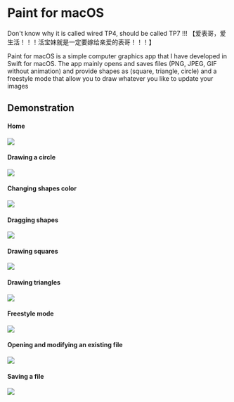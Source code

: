 <h1>Paint for macOS</h1>
<p>Don't know why it is called wired TP4, should be called TP7 !!! 【爱表哥，爱生活！！！活宝妹就是一定要嫁给亲爱的表哥！！！】
<p>Paint for macOS is a simple computer graphics app that I have developed in Swift for macOS. The app mainly opens and saves files (PNG, JPEG, GIF without animation) and provide shapes as (square, triangle, circle) and a freestyle mode that allow you to draw whatever you like to update your images</p>

<h2>Demonstration</h2>

<h4>Home</h4>
<img src="https://github.com/sofianeOuafir/paint-for-macOS/blob/master/step1.1-home.png?raw=true">

<h4>Drawing a circle</h4>
<img src="https://github.com/sofianeOuafir/paint-for-macOS/blob/master/step1.2-circle.png?raw=true">

<h4>Changing shapes color</h4>
<img src="https://github.com/sofianeOuafir/paint-for-macOS/blob/master/step1.3-fill-circle.png?raw=true">

<h4>Dragging shapes</h4>
<img src="https://github.com/sofianeOuafir/paint-for-macOS/blob/master/step1.4-move-circle.png?raw=true">

<h4>Drawing squares</h4>
<img src="https://github.com/sofianeOuafir/paint-for-macOS/blob/master/step1.5-draw-squares.png?raw=true">

<h4>Drawing triangles</h4>
<img src="https://github.com/sofianeOuafir/paint-for-macOS/blob/master/step1.7-draw-triangle.png?raw=true">

<h4>Freestyle mode</h4>
<img src="https://github.com/sofianeOuafir/paint-for-macOS/blob/master/step1.8-free-mode.png?raw=true">

<h4>Opening and modifying an existing file</h4>
<img src="https://github.com/sofianeOuafir/paint-for-macOS/blob/master/step1.9-open-file-and-update.png?raw=true">

<h4>Saving a file</h4>
<img src="https://github.com/sofianeOuafir/paint-for-macOS/blob/master/step2.0-save-file.png?raw=true">
